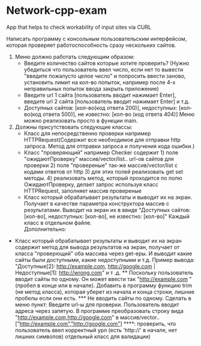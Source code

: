 # Network-cpp-exam
App that helps to check workability of input sites via CURL


Написать программу с консольным пользовательским интерфейсом, которая проверяет работоспособность сразу нескольких сайтов.
1) Меню должно работать следующим образом:
   - Введите количество сайтов которые хотите проверить? (Нужно убедиться что пользователь ввел число, если нет то вывести "введите пожалусто целое число" и попросить ввести заново,
	 установить лимит на кол-во попыток, например после 4-х неправильных попыток ввода закрыть приложение)
   - Введите url 1 сайта [пользователь вводит нажимает Enter], введите url 2 сайта  [пользователь вводит нажимает Enter] и т.д.
   - Доступных сайтов: [кол-во(код ответа 200)], недоступных: [кол-во(код ответа 500)], не известно: [кол-во (код ответа 404)]
Меню можно реализовать просто в функции main. 
2) Должны присутствовать следующие классы: 
	- Класс для непосредственно проверки например HTTPRequest(Содержит все необходимое для отправки http запроса. Метод для отправки запроса и получения кода ошибки.)
	- Класс "проверяющий" например Checker содержит 1) поле "ожидаютПроверку" массив/vector/list.. url-ов сайтов для проверки 
							2) поле "провереные" так-же массив/vector/list с кодами ответов от http 
							3) для этих полей реализовать get set методы.
   							4) реализовать метод, который проходится по полю ОжидаютПроверку, делает запрос используя класс HTTPRequest, заполняет массив провереные
	- Класс который обрабатывает результаты и выводит их на экран.
	  Получает в качестве параметра конструктора массив с результатами. Выводит на экран их в ввиде "Доступных сайтов: [кол-во], недоступных: [кол-во], не известно: [кол-во]"
	Каждый класс в отдельном файле. 	
Дополнительно:
 * Класс который обрабатывает результаты и выводит их на экран содержит метод для вывода результатов на экран, получает от класса "проверющий" оба массива через get-еры. И выводит какие сайты были доступными, какие недоступными и т.д.
	 Пример вывода: "Доступные[2]: http://example.com, http://google.com | Недоступные[1]: http://wrong.com" и т .д.
 **  Поскольку пользователь вводит сайты по одному. Он может ввести так "http://example.com " (пробел в конце или в начале).
     Добавить в программу функцию trim (не метод класса), которая уберет из начала и конца строки, лишние пробелы если они есть.
 *** Не вводить сайты по одному.
	Сделать в меню пункт: Введите url-ы для проверки. Пользователь вводит адреса через запятую. В программе преобразовать строку вида "http://example.com,http://google.com" в массив/vector.. ["http://example.com","http://google.com"]
 ****: проверить, что пользователь ввел корректный урл (есть 'http://' в начале, нет лишних символов) отдельный класс для валидации)
